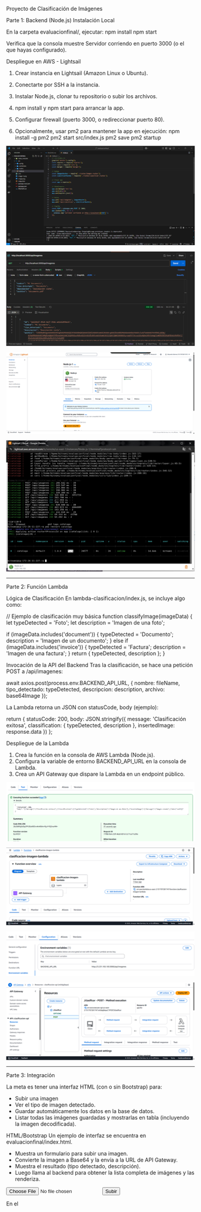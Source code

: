 Proyecto de Clasificación de Imágenes

Parte 1: Backend (Node.js)
Instalación Local

En la carpeta evaluacionfinal/, ejecutar:
npm install
npm start

Verifica que la consola muestre Servidor corriendo en puerto 3000 (o el que hayas configurado).

Despliegue en AWS - Lightsail
1. Crear instancia en Lightsail (Amazon Linux o Ubuntu).

2. Conectarte por SSH a la instancia.

3. Instalar Node.js, clonar tu repositorio o subir los archivos.

4. npm install y npm start para arrancar la app.

5. Configurar firewall (puerto 3000, o redireccionar puerto 80).

6. Opcionalmente, usar pm2 para mantener la app en ejecución:
npm install -g pm2
pm2 start src/index.js
pm2 save
pm2 startup

![alt text](image-2.png)

![alt text](image-3.png)

![alt text](image-4.png)

![alt text](image-5.png)

----------------------------------------------------------------------------------------------------

Parte 2: Función Lambda

Lógica de Clasificación
En lambda-clasificacion/index.js, se incluye algo como:

// Ejemplo de clasificación muy básica
function classifyImage(imageData) {
  let typeDetected = 'Foto';
  let description = 'Imagen de una foto';

  if (imageData.includes('document')) {
    typeDetected = 'Documento';
    description = 'Imagen de un documento';
  } else if (imageData.includes('invoice')) {
    typeDetected = 'Factura';
    description = 'Imagen de una factura';
  }
  return { typeDetected, description };
}

Invocación de la API del Backend
Tras la clasificación, se hace una petición POST a /api/imagenes:

await axios.post(process.env.BACKEND_API_URL, {
  nombre: fileName,
  tipo_detectado: typeDetected,
  descripcion: description,
  archivo: base64Image
});

La Lambda retorna un JSON con statusCode, body (ejemplo):

return {
  statusCode: 200,
  body: JSON.stringify({
    message: 'Clasificación exitosa',
    classification: { typeDetected, description },
    insertedImage: response.data
  })
};

Despliegue de la Lambda
1. Crea la función en la consola de AWS Lambda (Node.js).
2. Configura la variable de entorno BACKEND_API_URL en la consola de Lambda.
3. Crea un API Gateway que dispare la Lambda en un endpoint público.

![alt text](image-7.png)

![alt text](image-6.png)

![alt text](image-8.png)

![alt text](image-9.png)

----------------------------------------------------------------------------------------------------

Parte 3: Integración

La meta es tener una interfaz HTML (con o sin Bootstrap) para:
* Subir una imagen
* Ver el tipo de imagen detectado.
* Guardar automáticamente los datos en la base de datos.
* Listar todas las imágenes guardadas y mostrarlas en tabla (incluyendo la imagen decodificada).

HTML/Bootstrap
Un ejemplo de interfaz se encuentra en evaluacionfinal/index.html.
* Muestra un formulario para subir una imagen.
* Convierte la imagen a Base64 y la envía a la URL de API Gateway.
* Muestra el resultado (tipo detectado, descripción).
* Luego llama al backend para obtener la lista completa de imágenes y las renderiza.

<form id="uploadForm">
  <input type="file" accept="image/*" />
  <button type="submit">Subir</button>
</form>
<div id="result"></div>
<div id="imagesTable"></div>

En el <script>:

// Ejemplo de cómo subir y luego refrescar el listado
form.addEventListener('submit', async (e) => {
  // 1. Convertir a Base64
  // 2. fetch(...) a la API Gateway -> Lambda
  // 3. Recibir la respuesta y mostrar el resultado
  // 4. Llamar a loadImages() para refrescar la tabla
});

async function loadImages() {
  // GET a http://<mi-backend>/api/imagenes
  // Construir tabla con los datos
}

Visualizar Resultados
Para mostrar la imagen Base64 en HTML, se usa un <img src="data:image/png;base64, ...">.

Para mostrar datos como id, nombre, tipo_detectado, descripcion, se construye una tabla dinámica.


![alt text](image-1.png)


![alt text](image.png)